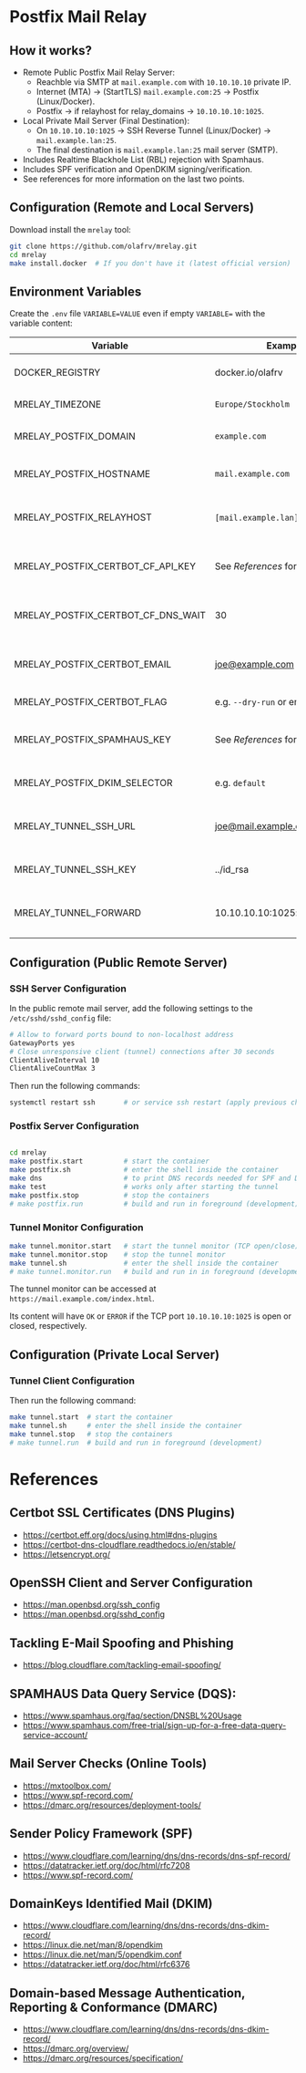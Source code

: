 # Postfix Mail Relay

## How it works?

* Remote Public Postfix Mail Relay Server:
  * Reachble via SMTP at `mail.example.com` with `10.10.10.10` private IP.
  * Internet (MTA) -> (StartTLS) `mail.example.com:25` -> Postfix (Linux/Docker).
  * Postfix -> if relayhost for relay_domains -> `10.10.10.10:1025`.
* Local Private Mail Server (Final Destination):
  * On `10.10.10.10:1025` -> SSH Reverse Tunnel (Linux/Docker) -> `mail.example.lan:25`.
  * The final destination is `mail.example.lan:25` mail server (SMTP).
* Includes Realtime Blackhole List (RBL) rejection with Spamhaus.
* Includes SPF verification and OpenDKIM signing/verification.
* See references for more information on the last two points.

## Configuration (Remote and Local Servers)

Download install the `mrelay` tool:
```bash
git clone https://github.com/olafrv/mrelay.git
cd mrelay
make install.docker  # If you don't have it (latest official version)
```

## Environment Variables

Create the `.env` file `VARIABLE=VALUE` even if empty `VARIABLE=` with the variable content:

| Variable                           | Example Value                        | Description                                                       |
|------------------------------------|--------------------------------------|-------------------------------------------------------------------|
| DOCKER_REGISTRY                    | docker.io/olafrv                     | The Docker registry to pull the mrelay image from.                |
| MRELAY_TIMEZONE                    | `Europe/Stockholm`                   | The timezone for the container.                                   |
| MRELAY_POSTFIX_DOMAIN              | `example.com`                        | The domain name for the Postfix mail server.                      |
| MRELAY_POSTFIX_HOSTNAME            | `mail.example.com`                   | The hostname (MX) for the Postfix mail server.                    |
| MRELAY_POSTFIX_RELAYHOST           | `[mail.example.lan]:25` or empty     | The relay host of the Postfix mail server. Empty disables relay.  |
| MRELAY_POSTFIX_CERTBOT_CF_API_KEY  | See *References* for deetails        | The Cloudflare API key for Certbot DNS authentication.            |
| MRELAY_POSTFIX_CERTBOT_CF_DNS_WAIT | 30                                   | The wait time in seconds for Certbot DNS authentication.          |
| MRELAY_POSTFIX_CERTBOT_EMAIL       | joe@example.com                      | The email address for Certbot cloudflare notifications.           |
| MRELAY_POSTFIX_CERTBOT_FLAG        | e.g. `--dry-run` or empty            | Additional flags for Certbot.                                     |
| MRELAY_POSTFIX_SPAMHAUS_KEY        | See *References* for details         | Spamhaus Data Query Service (DQS) key for RBL rejection.          |
| MRELAY_POSTFIX_DKIM_SELECTOR       | e.g. `default`                       | DKIM selector for OpenDKIM signing/verification.                  |
| MRELAY_TUNNEL_SSH_URL              | joe@mail.example.com                 | The SSH URL for the tunnel from the private local rely server.    |
| MRELAY_TUNNEL_SSH_KEY              | ../id_rsa                            | The SSH private key file to connect to the public server          |
| MRELAY_TUNNEL_FORWARD              | 10.10.10.10:1025:mail.example.lan:25 | The port forwarding configuration for the tunnel.                 |


## Configuration (Public Remote Server)

### SSH Server Configuration

In the public remote mail server, add the following 
settings to the `/etc/sshd/sshd_config` file:

```bash
# Allow to forward ports bound to non-localhost address
GatewayPorts yes
# Close unresponsive client (tunnel) connections after 30 seconds
ClientAliveInterval 10
ClientAliveCountMax 3
```

Then run the following commands:

```bash
systemctl restart ssh       # or service ssh restart (apply previous changes)
```

### Postfix Server Configuration

```bash	

cd mrelay
make postfix.start          # start the container
make postfix.sh             # enter the shell inside the container
make dns                    # to print DNS records needed for SPF and DKIM
make test                   # works only after starting the tunnel
make postfix.stop           # stop the containers
# make postfix.run          # build and run in foreground (development)
```	

### Tunnel Monitor Configuration

```bash	
make tunnel.monitor.start   # start the tunnel monitor (TCP open/close)
make tunnel.monitor.stop    # stop the tunnel monitor
make tunnel.sh              # enter the shell inside the container
# make tunnel.monitor.run   # build and run in in foreground (development)
```	

The tunnel monitor can be accessed at `https://mail.example.com/index.html`.

Its content will have `OK` or `ERROR` if the TCP port  `10.10.10.10:1025`
is open or closed, respectively.

## Configuration (Private Local Server)

### Tunnel Client Configuration

Then run the following command:

```bash
make tunnel.start  # start the container
make tunnel.sh     # enter the shell inside the container
make tunnel.stop   # stop the containers
# make tunnel.run  # build and run in foreground (development)
```

# References

## Certbot SSL Certificates (DNS Plugins)

* https://certbot.eff.org/docs/using.html#dns-plugins
* https://certbot-dns-cloudflare.readthedocs.io/en/stable/
* https://letsencrypt.org/

## OpenSSH Client and Server Configuration

* https://man.openbsd.org/ssh_config
* https://man.openbsd.org/sshd_config

## Tackling E-Mail Spoofing and Phishing

* https://blog.cloudflare.com/tackling-email-spoofing/

## SPAMHAUS Data Query Service (DQS):

* https://www.spamhaus.org/faq/section/DNSBL%20Usage
* https://www.spamhaus.com/free-trial/sign-up-for-a-free-data-query-service-account/

## Mail Server Checks (Online Tools)

* https://mxtoolbox.com/
* https://www.spf-record.com/
* https://dmarc.org/resources/deployment-tools/

## Sender Policy Framework (SPF)

* https://www.cloudflare.com/learning/dns/dns-records/dns-spf-record/
* https://datatracker.ietf.org/doc/html/rfc7208
* https://www.spf-record.com/

## DomainKeys Identified Mail (DKIM)

* https://www.cloudflare.com/learning/dns/dns-records/dns-dkim-record/
* https://linux.die.net/man/8/opendkim
* https://linux.die.net/man/5/opendkim.conf
* https://datatracker.ietf.org/doc/html/rfc6376

## Domain-based Message Authentication, Reporting & Conformance (DMARC)

* https://www.cloudflare.com/learning/dns/dns-records/dns-dkim-record/
* https://dmarc.org/overview/
* https://dmarc.org/resources/specification/
